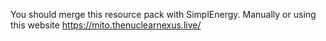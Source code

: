 
You should merge this resource pack with SimplEnergy.
Manually or using this website https://mito.thenuclearnexus.live/
